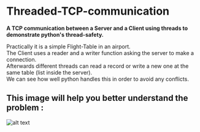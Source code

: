 # Threaded-TCP-communication

**A TCP communication between a Server and a Client using threads to demonstrate python's thread-safety.**

Practically it is a simple Flight-Table in an airport.<br/>
The Client uses a reader and a writer function asking the server to make a connection.<br/>
Afterwards different threads can read a record or write a new one at the same table (list inside the server).<br/>
We can see how well python handles this in order to avoid any conflicts.<br/>

## This image will help you better understand the problem : 

![alt text](https://i.imgur.com/BRa78TS.png)

